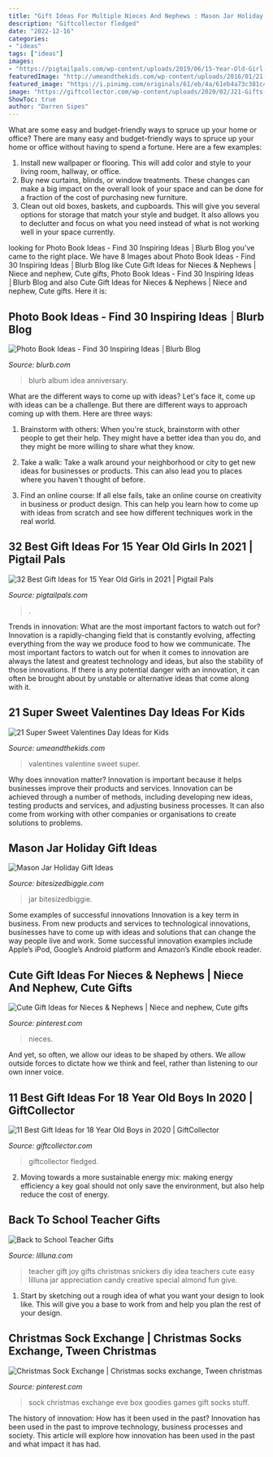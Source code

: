 ```yaml
---
title: "Gift Ideas For Multiple Nieces And Nephews : Mason Jar Holiday Gift Ideas"
description: "Giftcollector fledged"
date: "2022-12-16"
categories:
- "ideas"
tags: ["ideas"]
images:
- "https://pigtailpals.com/wp-content/uploads/2019/06/15-Year-Old-Girl-Gifts.png"
featuredImage: "http://umeandthekids.com/wp-content/uploads/2016/01/21-Valentines-Day-Ideas-for-Kids.jpg"
featured_image: "https://i.pinimg.com/originals/61/eb/4a/61eb4a73c381c4181965bccb829ec6c6.jpg"
image: "https://giftcollector.com/wp-content/uploads/2020/02/J21-Gifts-for-18-year-old-Boys-5-5.jpg"
ShowToc: true
author: "Darren Sipes"
---
```



What are some easy and budget-friendly ways to spruce up your home or office?
There are many easy and budget-friendly ways to spruce up your home or office without having to spend a fortune. Here are a few examples: 
1. Install new wallpaper or flooring. This will add color and style to your living room, hallway, or office. 
2. Buy new curtains, blinds, or window treatments. These changes can make a big impact on the overall look of your space and can be done for a fraction of the cost of purchasing new furniture. 
3. Clean out old boxes, baskets, and cupboards. This will give you several options for storage that match your style and budget. It also allows you to declutter and focus on what you need instead of what is not working well in your space currently. 

	

		
looking for Photo Book Ideas - Find 30 Inspiring Ideas │Blurb Blog you've came to the right place. We have 8 Images about Photo Book Ideas - Find 30 Inspiring Ideas │Blurb Blog like Cute Gift Ideas for Nieces &amp; Nephews | Niece and nephew, Cute gifts, Photo Book Ideas - Find 30 Inspiring Ideas │Blurb Blog and also Cute Gift Ideas for Nieces &amp; Nephews | Niece and nephew, Cute gifts. Here it is:
		
    
## Photo Book Ideas - Find 30 Inspiring Ideas │Blurb Blog

<img loading=lazy src="https://fastly.blurb.com/blog/wp-content/uploads/2018/08/20180731_SeptemberBlogImages_v1-SEO29_06.jpg" onerror="this.onerror=null;this.src='https://tse3.mm.bing.net/th?id=OIP.OUKLI0saPlcFvezi509unAHaEV&amp;pid=15.1';" alt="Photo Book Ideas - Find 30 Inspiring Ideas │Blurb Blog">

_Source: blurb.com_

>blurb album idea anniversary. 

	

What are the different ways to come up with ideas?
Let's face it, come up with ideas can be a challenge. But there are different ways to approach coming up with them. Here are three ways: 
1. Brainstorm with others: When you're stuck, brainstorm with other people to get their help. They might have a better idea than you do, and they might be more willing to share what they know.

2. Take a walk: Take a walk around your neighborhood or city to get new ideas for businesses or products. This can also lead you to places where you haven't thought of before.

3. Find an online course: If all else fails, take an online course on creativity in business or product design. This can help you learn how to come up with ideas from scratch and see how different techniques work in the real world.

    
## 32 Best Gift Ideas For 15 Year Old Girls In 2021 | Pigtail Pals

<img loading=lazy src="https://pigtailpals.com/wp-content/uploads/2019/06/15-Year-Old-Girl-Gifts.png" onerror="this.onerror=null;this.src='https://tse1.mm.bing.net/th?id=OIP.bPPBNWVBsJmjaczuKKkkSQHaMW&amp;pid=15.1';" alt="32 Best Gift Ideas for 15 Year Old Girls in 2021 | Pigtail Pals">

_Source: pigtailpals.com_

>. 

	

Trends in innovation: What are the most important factors to watch out for?
Innovation is a rapidly-changing field that is constantly evolving, affecting everything from the way we produce food to how we communicate. The most important factors to watch out for when it comes to innovation are always the latest and greatest technology and ideas, but also the stability of those innovations. If there is any potential danger with an innovation, it can often be brought about by unstable or alternative ideas that come along with it.

    
## 21 Super Sweet Valentines Day Ideas For Kids

<img loading=lazy src="http://umeandthekids.com/wp-content/uploads/2016/01/21-Valentines-Day-Ideas-for-Kids.jpg" onerror="this.onerror=null;this.src='https://tse4.mm.bing.net/th?id=OIP.s1Wfl1S1igor8Oly_CdgeAHaQz&amp;pid=15.1';" alt="21 Super Sweet Valentines Day Ideas for Kids">

_Source: umeandthekids.com_

>valentines valentine sweet super. 

	

Why does innovation matter?
Innovation is important because it helps businesses improve their products and services. Innovation can be achieved through a number of methods, including developing new ideas, testing products and services, and adjusting business processes. It can also come from working with other companies or organisations to create solutions to problems.

    
## Mason Jar Holiday Gift Ideas

<img loading=lazy src="https://bitesizedbiggie.com/wp-content/uploads/2015/12/DIY-Mason-Jar-Gift-Ideas-all-easily-DIY-able.jpg" onerror="this.onerror=null;this.src='https://tse2.mm.bing.net/th?id=OIP.5TqG8-GsPdFihA0RBHLDdwHaKt&amp;pid=15.1';" alt="Mason Jar Holiday Gift Ideas">

_Source: bitesizedbiggie.com_

>jar bitesizedbiggie. 

	

Some examples of successful innovations
Innovation is a key term in business. From new products and services to technological innovations, businesses have to come up with ideas and solutions that can change the way people live and work. Some successful innovation examples include Apple’s iPod, Google’s Android platform and Amazon’s Kindle ebook reader.

    
## Cute Gift Ideas For Nieces &amp; Nephews | Niece And Nephew, Cute Gifts

<img loading=lazy src="https://i.pinimg.com/736x/31/b1/c7/31b1c72ea4942eb7c30a6db923a2553b.jpg" onerror="this.onerror=null;this.src='https://tse3.mm.bing.net/th?id=OIP.S44pHLLPoY3joA7K5V4kOQHaLH&amp;pid=15.1';" alt="Cute Gift Ideas for Nieces &amp; Nephews | Niece and nephew, Cute gifts">

_Source: pinterest.com_

>nieces. 

	

And yet, so often, we allow our ideas to be shaped by others. We allow outside forces to dictate how we think and feel, rather than listening to our own inner voice.

    
## 11 Best Gift Ideas For 18 Year Old Boys In 2020 | GiftCollector

<img loading=lazy src="https://giftcollector.com/wp-content/uploads/2020/02/J21-Gifts-for-18-year-old-Boys-5-5.jpg" onerror="this.onerror=null;this.src='https://tse3.mm.bing.net/th?id=OIP.RmBJQFdU9Z5XI6Xv1CidNwHaLH&amp;pid=15.1';" alt="11 Best Gift Ideas for 18 Year Old Boys in 2020 | GiftCollector">

_Source: giftcollector.com_

>giftcollector fledged. 

	

2. Moving towards a more sustainable energy mix: making energy efficiency a key goal should not only save the environment, but also help reduce the cost of energy.

    
## Back To School Teacher Gifts

<img loading=lazy src="https://lilluna.com/wp-content/uploads/2013/08/Cute-and-Easy-Snickers-and-Joy-Teacher-Gift-on-lilluna.com-teachergift.jpg" onerror="this.onerror=null;this.src='https://tse3.mm.bing.net/th?id=OIP.zXdajaIYpyVhmtJqYScEogHaLH&amp;pid=15.1';" alt="Back to School Teacher Gifts">

_Source: lilluna.com_

>teacher gift joy gifts christmas snickers diy idea teachers cute easy lilluna jar appreciation candy creative special almond fun give. 

	

1. Start by sketching out a rough idea of what you want your design to look like. This will give you a base to work from and help you plan the rest of your design.

    
## Christmas Sock Exchange | Christmas Socks Exchange, Tween Christmas

<img loading=lazy src="https://i.pinimg.com/originals/61/eb/4a/61eb4a73c381c4181965bccb829ec6c6.jpg" onerror="this.onerror=null;this.src='https://tse4.mm.bing.net/th?id=OIP.rpy7EHiXBcICQDfXh1flhQHaFj&amp;pid=15.1';" alt="Christmas Sock Exchange | Christmas socks exchange, Tween christmas">

_Source: pinterest.com_

>sock christmas exchange eve box goodies games gift socks stuff. 

	

The history of innovation: How has it been used in the past?
Innovation has been used in the past to improve technology, business processes and society. This article will explore how innovation has been used in the past and what impact it has had.

